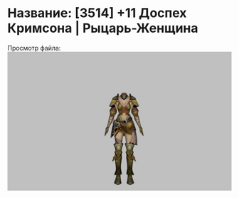 # Название: [3514] +11 Доспех Кримсона | Рыцарь-Женщина

Просмотр файла:
![p010010.png](p010010.png)